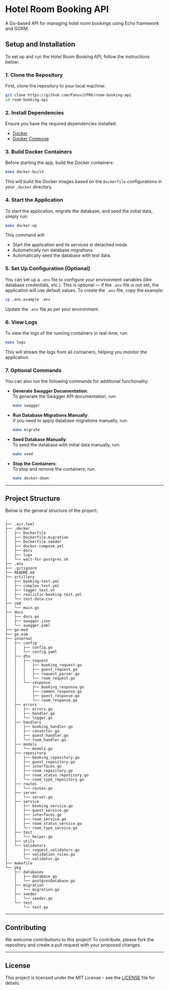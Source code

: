# Hotel Room Booking API

A Go-based API for managing hotel room bookings using Echo framework and GORM.

## Setup and Installation

To set up and run the Hotel Room Booking API, follow the instructions below:

### 1. **Clone the Repository**

First, clone the repository to your local machine:

```bash
git clone https://github.com/PanuvitPNV/room-booking-api
cd room-booking-api
```

### 2. **Install Dependencies**

Ensure you have the required dependencies installed:

- [Docker](https://docs.docker.com/get-docker/)
- [Docker Compose](https://docs.docker.com/compose/install/)

### 3. **Build Docker Containers**

Before starting the app, build the Docker containers:

```bash
make docker-build
```

This will build the Docker images based on the `Dockerfile` configurations in your `.docker` directory.

### 4. **Start the Application**

To start the application, migrate the database, and seed the initial data, simply run:

```bash
make docker-up
```

This command will:

- Start the application and its services in detached mode.
- Automatically run database migrations.
- Automatically seed the database with test data.

### 5. **Set Up Configuration (Optional)**

You can set up a `.env` file to configure your environment variables (like database credentials, etc.). This is optional — if the `.env` file is not set, the application will use default values. To create the `.env` file, copy the example:

```bash
cp .env.example .env
```

Update the `.env` file as per your environment.

### 6. **View Logs**

To view the logs of the running containers in real-time, run:

```bash
make logs
```

This will stream the logs from all containers, helping you monitor the application.

### 7. **Optional Commands**

You can also run the following commands for additional functionality:

- **Generate Swagger Documentation**:  
  To generate the Swagger API documentation, run:
  ```bash
  make swagger
  ```

- **Run Database Migrations Manually**:  
  If you need to apply database migrations manually, run:
  ```bash
  make migrate
  ```

- **Seed Database Manually**:  
  To seed the database with initial data manually, run:
  ```bash
  make seed
  ```

- **Stop the Containers**:  
  To stop and remove the containers, run:
  ```bash
  make docker-down
  ```

---

## Project Structure

Below is the general structure of the project:

```
.
├── .air.toml
├── .docker
│   ├── Dockerfile
│   ├── Dockerfile.migration
│   ├── Dockerfile.seeder
│   ├── docker-compose.yml
│   ├── docs
│   ├── logs
│   └── wait-for-postgres.sh
├── .env
├── .gitignore
├── README.md
├── artillery
│   ├── booking-test.yml
│   ├── complex-test.yml
│   ├── logger_test.sh
│   ├── realistic-booking-test.yml
│   └── test-data.csv
├── cmd
│   └── main.go
├── docs
│   ├── docs.go
│   ├── swagger.json
│   └── swagger.yaml
├── go.mod
├── go.sum
├── internal
│   ├── config
│   │   ├── config.go
│   │   └── config.yaml
│   ├── dto
│   │   ├── request
│   │   │   ├── booking_request.go
│   │   │   ├── guest_request.go
│   │   │   ├── request_parser.go
│   │   │   └── room_request.go
│   │   └── response
│   │       ├── booking_response.go
│   │       ├── common_response.go
│   │       ├── guest_response.go
│   │       └── room_response.go
│   ├── errors
│   │   ├── errors.go
│   │   ├── handler.go
│   │   └── logger.go
│   ├── handlers
│   │   ├── booking_handler.go
│   │   ├── converter.go
│   │   ├── guest_handler.go
│   │   └── room_handler.go
│   ├── models
│   │   └── models.go
│   ├── repository
│   │   ├── booking_repository.go
│   │   ├── guest_repository.go
│   │   ├── interfaces.go
│   │   ├── room_repository.go
│   │   ├── room_status_repository.go
│   │   └── room_type_repository.go
│   ├── routes
│   │   └── routes.go
│   ├── server
│   │   └── server.go
│   ├── service
│   │   ├── booking_service.go
│   │   ├── guest_service.go
│   │   ├── interfaces.go
│   │   ├── room_service.go
│   │   ├── room_status_service.go
│   │   └── room_type_service.go
│   ├── test
│   │   └── helper.go
│   ├── utils
│   └── validators
│       ├── request_validators.go
│       ├── validation_rules.go
│       └── validator.go
├── makefile
└── pkg
    ├── databases
    │   ├── database.go
    │   └── postgresDatabase.go
    ├── migration
    │   └── migration.go
    ├── seeder
    │   └── seeder.go
    └── test
        └── test.go
```

---

## Contributing

We welcome contributions to this project! To contribute, please fork the repository and create a pull request with your proposed changes.

---

## License

This project is licensed under the MIT License - see the [LICENSE](LICENSE) file for details.
